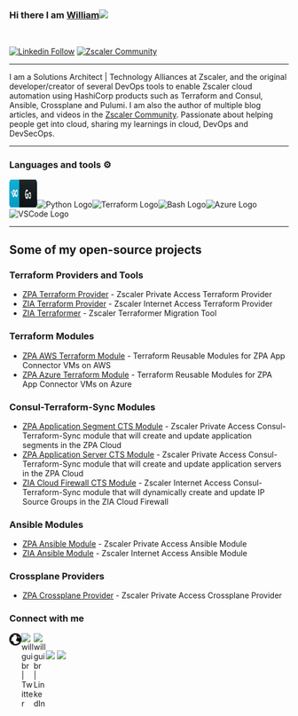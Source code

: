 ### Hi there I am [William](https://github.com/willguibr)<img src="https://raw.githubusercontent.com/MartinHeinz/MartinHeinz/master/wave.gif" width="30px">
<br/>

[![Linkedin Follow](https://img.shields.io/badge/Linkedin-Follow-blue?color=1DA1F2&logo=minutemailer&style=for-the-badge)][linkedin]
[![Zscaler Community](https://img.shields.io/badge/Zscaler%20Community-Blog-green?color=1DA1F2&logo=minutemailer&style=for-the-badge)][website]

---

I am a Solutions Architect | Technology Alliances at Zscaler, and the original developer/creator of several DevOps tools to enable Zscaler cloud automation using HashiCorp products such as Terraform and Consul, Ansible, Crossplane and Pulumi. I am also the author of multiple blog articles, and videos in the [Zscaler Community](https://community.zscaler.com/tag/devops). Passionate about helping people get into cloud, sharing my learnings in cloud, DevOps and DevSecOps.

---

### Languages and tools ⚙️
<!-- For more icons please follow  https://github.com/MikeCodesDotNET/ColoredBadges -->
<p>
<img src="https://github.com/MikeCodesDotNET/ColoredBadges/blob/master/svg/dev/languages/go.svg" alt="Golang Logo" width="50" height="50"/><img src="https://cdn.worldvectorlogo.com/logos/python-5.svg" alt="Python Logo" width="50" height="50"/><img src="https://cdn.worldvectorlogo.com/logos/terraform-enterprise.svg" alt="Terraform Logo" width="50" height="50"/><img src="https://cdn.worldvectorlogo.com/logos/bash-1.svg" alt="Bash Logo" width="50" height="50"/><img src="https://cdn.worldvectorlogo.com/logos/azure-1.svg" alt="Azure Logo" width="50" height="50"/><img src="https://cdn.worldvectorlogo.com/logos/visual-studio-code-1.svg" alt="VSCode Logo" width="50" height="50"/>
</p>

---

## Some of my open-source projects

### Terraform Providers and Tools
- [ZPA Terraform Provider](https://github.com/zscaler/terraform-provider-zpa) - Zscaler Private Access Terraform Provider
- [ZIA Terraform Provider](https://github.com/zscaler/terraform-provider-zia) - Zscaler Internet Access Terraform Provider
- [ZIA Terraformer](https://github.com/zscaler/zscaler-terraformer) - Zscaler Terraformer Migration Tool

### Terraform Modules
- [ZPA AWS Terraform Module](https://github.com/zscaler/terraform-aws-zpa-app-connector-modules) - Terraform Reusable Modules for ZPA App Connector VMs on AWS
- [ZPA Azure Terraform Module](https://github.com/zscaler/terraform-azurerm-zpa-app-connector-modules) - Terraform Reusable Modules for ZPA App Connector VMs on Azure

### Consul-Terraform-Sync Modules
- [ZPA Application Segment CTS Module](https://github.com/zscaler/terraform-zpa-application-segment-nia) - Zscaler Private Access Consul-Terraform-Sync module that will create and update application segments in the ZPA Cloud
- [ZPA Application Server CTS Module](https://github.com/zscaler/terraform-zpa-application-server-nia) - Zscaler Private Access Consul-Terraform-Sync module that will create and update application servers in the ZPA Cloud
- [ZIA Cloud Firewall CTS Module](https://github.com/zscaler/terraform-zia-cfw-ip-source-group-nia) - Zscaler Internet Access Consul-Terraform-Sync module that will dynamically create and update IP Source Groups in the ZIA Cloud Firewall

### Ansible Modules
- [ZPA Ansible Module](https://github.com/zscaler/zpacloud-ansible) - Zscaler Private Access Ansible Module
- [ZIA Ansible Module](https://github.com/zscaler/ziacloud-ansible) - Zscaler Internet Access Ansible Module

### Crossplane Providers
- [ZPA Crossplane Provider](https://github.com/zscaler/crossplane-provider-zpa) - Zscaler Private Access Crossplane Provider

### Connect with me

[<img align="left" alt="community.zscaler.com/u/wguilherme" width="22" src="https://raw.githubusercontent.com/iconic/open-iconic/master/svg/globe.svg" />][website]
[<img align="left" alt="willguibr | Twitter" width="22" src="https://cdn.jsdelivr.net/npm/simple-icons@v3/icons/twitter.svg" />][twitter]
[<img align="left" alt="willguibr | LinkedIn" width="22" src="https://cdn.jsdelivr.net/npm/simple-icons@v3/icons/linkedin.svg" />][linkedin]<br />

![](https://komarev.com/ghpvc/?username=willguibr&style=flat-square)
![](https://hit.yhype.me/github/profile?user_id=23208337)

[website]: https://community.zscaler.com/u/wguilherme
[twitter]: https://twitter.com/willguibr
[linkedin]: https://linkedin.com/in/willguibr
